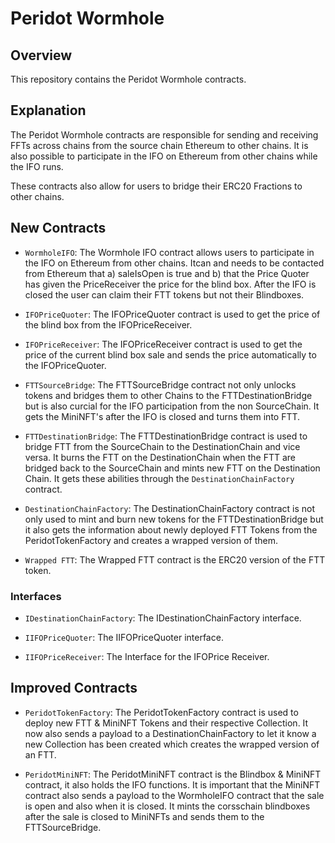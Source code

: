 # Peridot Wormhole

## Overview

This repository contains the Peridot Wormhole contracts.

## Explanation

The Peridot Wormhole contracts are responsible for sending and receiving FFTs across chains from the source chain Ethereum to other chains. It is also possible to participate in the IFO on Ethereum from other chains while the IFO runs.

These contracts also allow for users to bridge their ERC20 Fractions to other chains.

## New Contracts

- `WormholeIFO`: The Wormhole IFO contract allows users to participate in the IFO on Ethereum from other chains. Itcan and needs to be contacted from Ethereum that a) saleIsOpen is true and b) that the Price Quoter has given the PriceReceiver the price for the blind box. After the IFO is closed the user can claim their FTT tokens but not their Blindboxes.

- `IFOPriceQuoter`: The IFOPriceQuoter contract is used to get the price of the blind box from the IFOPriceReceiver.

- `IFOPriceReceiver`: The IFOPriceReceiver contract is used to get the price of the current blind box sale and sends the price automatically to the IFOPriceQuoter.

- `FTTSourceBridge`: The FTTSourceBridge contract not only unlocks tokens and bridges them to other Chains to the FTTDestinationBridge but is also curcial for the IFO participation from the non SourceChain. It gets the MiniNFT's after the IFO is closed and turns them into FTT.

- `FTTDestinationBridge`: The FTTDestinationBridge contract is used to bridge FTT from the SourceChain to the DestinationChain and vice versa. It burns the FTT on the DestinationChain when the FTT are bridged back to the SourceChain and mints new FTT on the Destination Chain. It gets these abilities through the `DestinationChainFactory` contract.

- `DestinationChainFactory`: The DestinationChainFactory contract is not only used to mint and burn new tokens for the FTTDestinationBridge but it also gets the information about newly deployed FTT Tokens from the PeridotTokenFactory and creates a wrapped version of them.

- `Wrapped FTT`: The Wrapped FTT contract is the ERC20 version of the FTT token.

### Interfaces

- `IDestinationChainFactory`: The IDestinationChainFactory interface.

- `IIFOPriceQuoter`: The IIFOPriceQuoter interface.

- `IIFOPriceReceiver`: The Interface for the IFOPrice Receiver.

## Improved Contracts

- `PeridotTokenFactory`: The PeridotTokenFactory contract is used to deploy new FTT & MiniNFT
  Tokens and their respective Collection. It now also sends a payload to a DestinationChainFactory to let it know a new Collection has been created which creates the wrapped version of an FTT.

- `PeridotMiniNFT`: The PeridotMiniNFT contract is the Blindbox & MiniNFT contract, it also holds the IFO functions. It is important that the MiniNFT contract also sends a payload to the WormholeIFO contract that the sale is open and also when it is closed. It mints the corsschain blindboxes after the sale is closed to MiniNFTs and sends them to the FTTSourceBridge.
